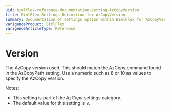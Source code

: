 ```yaml
---
uid: bimlflex-reference-documentation-setting-AzCopyVersion
title: BimlFlex Settings Definition for AzCopyVersion
summary: Documentation of settings option within BimlFlex for AzCopyVersion
varigenceProduct: BimlFlex
varigenceArticleType: Reference
---
```


# Version

The AzCopy version used. This should match the AzCopy command found in the AzCopyPath setting. Use a numeric such as 8 or 10 as values to specify the AzCopy version.

Notes:

* This setting is part of the *AzCopy* settings category.
* The default value for this setting is `8`.